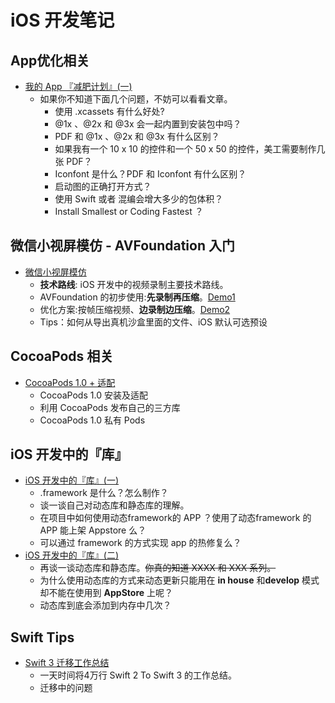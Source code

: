 # iOS 开发笔记

## App优化相关
- [我的 App 『减肥计划』(一)](https://github.com/Damonvvong/iOSDevNotes/blob/master/Notes/AppBetter_1.md)
    - 如果你不知道下面几个问题，不妨可以看看文章。
        - 使用 .xcassets 有什么好处?
        - @1x 、@2x 和 @3x 会一起内置到安装包中吗？
        - PDF 和 @1x 、@2x 和 @3x 有什么区别？
        - 如果我有一个 10 x 10 的控件和一个 50 x 50 的控件，美工需要制作几张 PDF？
        - Iconfont 是什么？PDF 和 Iconfont 有什么区别？
        - 启动图的正确打开方式？
        - 使用 Swift 或者 混编会增大多少的包体积？
        - Install Smallest  or Coding Fastest ？
## 微信小视屏模仿 - AVFoundation 入门
- [微信小视屏模仿](https://github.com/Damonvvong/iOSDevNotes/blob/master/Notes/videorecoder.md)
    - **技术路线**: iOS 开发中的视频录制主要技术路线。
    - AVFoundation 的初步使用:**先录制再压缩**。[Demo1](https://github.com/Damonvvong/iOSDevNotes/tree/master/Demo/VideoRecoderDemo)
    - 优化方案:按帧压缩视频、**边录制边压缩**。[Demo2](https://github.com/Damonvvong/iOSDevNotes/tree/master/Demo/DWShortVideoRecoder)
    - Tips：如何从导出真机沙盒里面的文件、iOS 默认可选预设

## CocoaPods 相关
- [CocoaPods 1.0 + 适配](https://github.com/Damonvvong/DWCategory)
    - CocoaPods 1.0 安装及适配
    - 利用 CocoaPods 发布自己的三方库
    - CocoaPods 1.0 私有 Pods 

## iOS 开发中的『库』
- [iOS 开发中的『库』(一)](https://github.com/Damonvvong/iOSDevNotes/blob/master/Notes/framework.md)
    - .framework 是什么？怎么制作？
    - 谈一谈自己对动态库和静态库的理解。
    - 在项目中如何使用动态framework的 APP ？使用了动态framework 的 APP 能上架 Appstore 么？
    - 可以通过 framework 的方式实现 app 的热修复么？
- [iOS 开发中的『库』(二)](https://github.com/Damonvvong/iOSDevNotes/blob/master/Notes/framework2.md)
    - 再谈一谈动态库和静态库。~~你真的知道 XXXX 和 XXX 系列。~~
    - 为什么使用动态库的方式来动态更新只能用在 **in house** 和**develop** 模式却不能在使用到 **AppStore** 上呢？
    - 动态库到底会添加到内存中几次？

## Swift Tips
- [Swift 3 迁移工作总结](https://github.com/Damonvvong/iOSDevNotes/blob/master/Notes/SwiftTips_1.md)
    - 一天时间将4万行 Swift 2 To Swift 3 的工作总结。
    - 迁移中的问题


